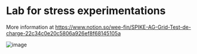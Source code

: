 # Lab for stress experimentations

More information at https://www.notion.so/wee-fin/SPIKE-AG-Grid-Test-de-charge-22c34c0e20c5806a926ef8f68145105a


![image](https://github.com/user-attachments/assets/02886049-7948-4cae-9a59-837f5a5be92a)
